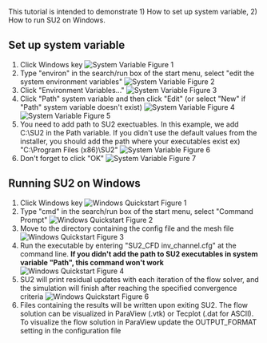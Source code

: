 This tutorial is intended to demonstrate 1) How to set up system variable, 2) How to run SU2 on Windows.

## Set up system variable
1. Click Windows key
![System Variable Figure 1](http://su2.stanford.edu/github_wiki/windows_system_variable_01.png)
2. Type "environ" in the search/run box of the start menu, select "edit the system environment variables"
![System Variable Figure 2](http://su2.stanford.edu/github_wiki/windows_system_variable_02.png)
3. Click "Environment Variables..."
![System Variable Figure 3](http://su2.stanford.edu/github_wiki/windows_system_variable_03.png)
4. Click "Path" system variable and then click "Edit" (or select "New" if "Path" system variable doesn't exist)
![System Variable Figure 4](http://su2.stanford.edu/github_wiki/windows_system_variable_04.png)
![System Variable Figure 5](http://su2.stanford.edu/github_wiki/windows_system_variable_05.png)
05. You need to add path to SU2 exectuables. In this example, we add  C:\SU2  in the Path variable. If you didn't use the default values from the installer, you should add the path where your executables exist  ex) "C:\Program Files (x86)\SU2"
![System Variable Figure 6](http://su2.stanford.edu/github_wiki/windows_system_variable_06.png)
06. Don't forget to click "OK" 
![System Variable Figure 7](http://su2.stanford.edu/github_wiki/windows_system_variable_07.png)

## Running SU2 on Windows
1. Click Windows key
![Windows Quickstart Figure 1](http://su2.stanford.edu/github_wiki/windows_quick_start_01.png)
2. Type "cmd" in the search/run box of the start menu, select "Command Prompt"
![Windows Quickstart Figure 2](http://su2.stanford.edu/github_wiki/windows_quick_start_02.png)
3. Move to the directory containing the config file and the mesh file
![Windows Quickstart Figure 3](http://su2.stanford.edu/github_wiki/windows_quick_start_03.png)
4. Run the executable by entering "SU2_CFD inv_channel.cfg" at the command line. **If you didn't add the path to SU2 executables in system variable "Path", this command won't work**
![Windows Quickstart Figure 4](http://su2.stanford.edu/github_wiki/windows_quick_start_04.png)
5. SU2 will print residual updates with each iteration of the flow solver, and the simulation will finish after reaching the specified convergence criteria
![Windows Quickstart Figure 6](http://su2.stanford.edu/github_wiki/windows_quick_start_06.png)
6. Files containing the results will be written upon exiting SU2. The flow solution can be visualized in ParaView (.vtk) or Tecplot (.dat for ASCII). To visualize the flow solution in ParaView update the OUTPUT_FORMAT setting in the configuration file